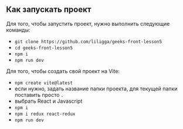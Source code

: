 ## Как запускать проект

Для того, чтобы запустить проект, нужно выполнить следующие команды:
* `git clone https://github.com/liligga/geeks-front-lesson5`
* `cd geeks-front-lesson5`
* `npm i`
* `npm run dev`

Для того, чтобы создать свой проект на Vite:
* `npm create vite@latest`
* если нужно, задать название папки проекта, для текущей папки поставить просто `.`
* выбрать React и Javascript
* `npm i`
* `npm i redux react-redux`
* `npm run dev`